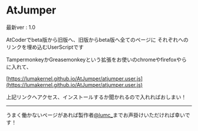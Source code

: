 # AtJumper
最新ver : 1.0

AtCoderでbeta版から旧版へ、旧版からbeta版へ全てのページに
それぞれへのリンクを埋め込むUserScriptです


TampermonkeyかGreasemonkeyという拡張をお使いのchromeやfirefoxやらに入れて、

[https://lumakernel.github.io/AtJumper/atjumper.user.js](https://lumakernel.github.io/AtJumper/atjumper.user.js)

上記リンクへアクセス、インストールするか聞かれるので入れればおしまい！

---

うまく働かないページがあれば製作者[@lumc_](https://twitter.com/lumc_)までお声掛けいただければ幸いです！


